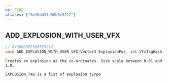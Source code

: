 ```yaml
---
ns: FIRE
aliases: ["0x36dd3fe58b5e5212"]
---
```

## ADD_EXPLOSION_WITH_USER_VFX

```c
// 0x36DD3FE58B5E5212
void ADD_EXPLOSION_WITH_USER_VFX(Vector3 ExplosionPos, int VfxTagHash, float SizeScale, bool MakeSound, bool NoFx, float CamShakeMultiplier);
```

```
Creates an explosion at the co-ordinates. Size scale between 0.01 and 1.0.

EXPLOSION_TAG is a list of explosion tyrpe
```
